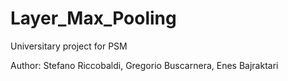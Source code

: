 # Layer_Max_Pooling

Universitary project for PSM

Author: Stefano Riccobaldi, Gregorio Buscarnera, Enes Bajraktari
